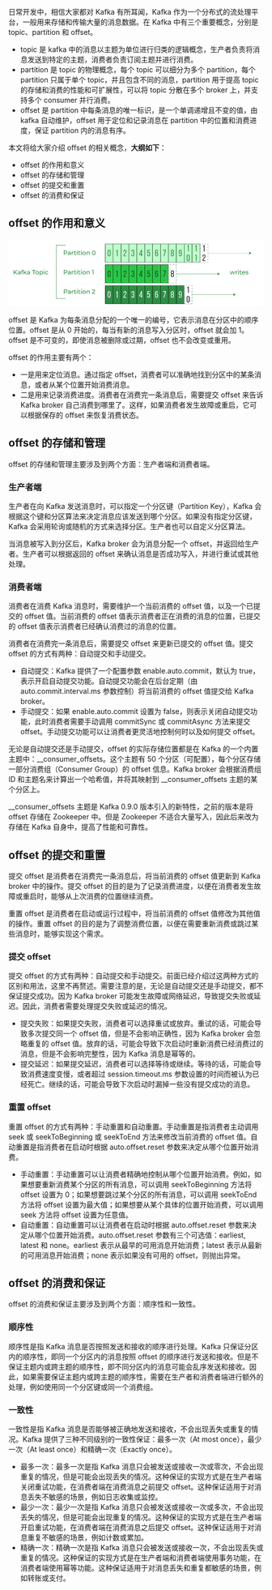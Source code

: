 

日常开发中，相信大家都对 Kafka 有所耳闻，Kafka 作为一个分布式的流处理平台，一般用来存储和传输大量的消息数据。在 Kafka 中有三个重要概念，分别是 topic、partition 和 offset。

- topic 是 kafka 中的消息以主题为单位进行归类的逻辑概念，生产者负责将消息发送到特定的主题，消费者负责订阅主题并进行消费。
- partition 是 topic 的物理概念，每个 topic 可以细分为多个 partition，每个 partition  只属于单个 topic，并且包含不同的消息，partition 用于提高 topic 的存储和消费的性能和可扩展性，可以将 topic  分散在多个 broker 上，并支持多个 consumer 并行消费。
- offset 是 partition 中每条消息的唯一标识，是一个单调递增且不变的值，由 kafka 自动维护，offset 用于定位和记录消息在 partition 中的位置和消费进度，保证 partition 内的消息有序。

本文将给大家介绍 offset 的相关概念，**大纲如下**：

- offset 的作用和意义
- offset 的存储和管理
- offset 的提交和重置
- offset 的消费和保证

## offset 的作用和意义

![](assets/network-asset-9e3553f8-eb6d-4742-9d32-20e98b61725c-20241126164120-r30tgl7.png)

offset 是 Kafka 为每条消息分配的一个唯一的编号，它表示消息在分区中的顺序位置。offset 是从 0 开始的，每当有新的消息写入分区时，offset 就会加 1。offset 是不可变的，即使消息被删除或过期，offset 也不会改变或重用。

offset 的作用主要有两个：

- 一是用来定位消息。通过指定 offset，消费者可以准确地找到分区中的某条消息，或者从某个位置开始消费消息。
- 二是用来记录消费进度。消费者在消费完一条消息后，需要提交 offset 来告诉 Kafka broker 自己消费到哪里了。这样，如果消费者发生故障或重启，它可以根据保存的 offset 来恢复消费状态。

## offset 的存储和管理

offset 的存储和管理主要涉及到两个方面：生产者端和消费者端。

### 生产者端

生产者在向 Kafka 发送消息时，可以指定一个分区键（Partition Key），Kafka 会根据这个键和分区算法来决定消息应该发送到哪个分区。如果没有指定分区键，Kafka 会采用轮询或随机的方式来选择分区。生产者也可以自定义分区算法。

当消息被写入到分区后，Kafka broker 会为消息分配一个 offset，并返回给生产者。生产者可以根据返回的 offset 来确认消息是否成功写入，并进行重试或其他处理。

### 消费者端

消费者在消费 Kafka 消息时，需要维护一个当前消费的 offset 值，以及一个已提交的 offset 值。当前消费的 offset 值表示消费者正在消费的消息的位置，已提交的 offset 值表示消费者已经确认消费过的消息的位置。

消费者在消费完一条消息后，需要提交 offset 来更新已提交的 offset 值。提交 offset 的方式有两种：自动提交和手动提交。

- 自动提交：Kafka 提供了一个配置参数 enable.auto.commit，默认为  true，表示开启自动提交功能。自动提交功能会在后台定期（由 auto.commit.interval.ms 参数控制）将当前消费的  offset 值提交给 Kafka broker。
- 手动提交：如果 enable.auto.commit 设置为 false，则表示关闭自动提交功能，此时消费者需要手动调用  commitSync 或 commitAsync 方法来提交 offset。手动提交功能可以让消费者更灵活地控制何时以及如何提交 offset。

无论是自动提交还是手动提交，offset 的实际存储位置都是在 Kafka  的一个内置主题中：\_\_consumer\_offsets。这个主题有 50 个分区（可配置），每个分区存储一部分消费组（Consumer  Group）的 offset 信息。Kafka broker 会根据消费组 ID 和主题名来计算出一个哈希值，并将其映射到  \_\_consumer\_offsets 主题的某个分区上。

\_\_consumer\_offsets 主题是 Kafka 0.9.0 版本引入的新特性，之前的版本是将 offset 存储在 Zookeeper 中。但是 Zookeeper 不适合大量写入，因此后来改为存储在 Kafka 自身中，提高了性能和可靠性。

## offset 的提交和重置

提交 offset 是消费者在消费完一条消息后，将当前消费的 offset 值更新到 Kafka broker 中的操作。提交 offset 的目的是为了记录消费进度，以便在消费者发生故障或重启时，能够从上次消费的位置继续消费。

重置 offset 是消费者在启动或运行过程中，将当前消费的 offset 值修改为其他值的操作。重置 offset 的目的是为了调整消费位置，以便在需要重新消费或跳过某些消息时，能够实现这个需求。

### 提交 offset

提交 offset  的方式有两种：自动提交和手动提交。前面已经介绍过这两种方式的区别和用法，这里不再赘述。需要注意的是，无论是自动提交还是手动提交，都不保证提交成功。因为 Kafka broker 可能发生故障或网络延迟，导致提交失败或延迟。因此，消费者需要处理提交失败或延迟的情况。

- 提交失败：如果提交失败，消费者可以选择重试或放弃。重试的话，可能会导致多次提交同一个 offset 值，但是不会影响正确性，因为  Kafka broker 会忽略重复的 offset 值。放弃的话，可能会导致下次启动时重新消费已经消费过的消息，但是不会影响完整性，因为  Kafka 消息是幂等的。
- 提交延迟：如果提交延迟，消费者可以选择等待或继续。等待的话，可能会导致消费速度变慢，或者超过 session.timeout.ms 参数设置的时间而被认为已经死亡。继续的话，可能会导致下次启动时漏掉一些没有提交成功的消息。

### 重置 offset

重置 offset 的方式有两种：手动重置和自动重置。手动重置是指消费者主动调用 seek 或 seekToBeginning 或  seekToEnd 方法来修改当前消费的 offset 值。自动重置是指消费者在启动时根据 auto.offset.reset  参数来决定从哪个位置开始消费。

- 手动重置：手动重置可以让消费者精确地控制从哪个位置开始消费。例如，如果想要重新消费某个分区的所有消息，可以调用  seekToBeginning 方法将 offset 设置为 0；如果想要跳过某个分区的所有消息，可以调用 seekToEnd 方法将  offset 设置为最大值；如果想要从某个具体的位置开始消费，可以调用 seek 方法将 offset 设置为任意值。
- 自动重置：自动重置可以让消费者在启动时根据 auto.offset.reset  参数来决定从哪个位置开始消费。auto.offset.reset 参数有三个可选值：earliest, latest 和  none。earliest 表示从最早的可用消息开始消费；latest 表示从最新的可用消息开始消费；none 表示如果没有可用的  offset，则抛出异常。

## offset 的消费和保证

offset 的消费和保证主要涉及到两个方面：顺序性和一致性。

### 顺序性

顺序性是指 Kafka 消息是否按照发送和接收的顺序进行处理。Kafka 只保证分区内的顺序性，即同一个分区内的消息按照 offset  的顺序进行发送和接收。但是不保证主题内或跨主题的顺序性，即不同分区内的消息可能会乱序发送和接收。因此，如果需要保证主题内或跨主题的顺序性，需要在生产者和消费者端进行额外的处理，例如使用同一个分区键或同一个消费组。

### 一致性

一致性是指 Kafka 消息是否能够被正确地发送和接收，不会出现丢失或重复的情况。Kafka 提供了三种不同级别的一致性保证：最多一次（At most once），最少一次（At least once）和精确一次（Exactly once）。

- 最多一次：最多一次是指 Kafka  消息只会被发送或接收一次或零次，不会出现重复的情况，但是可能会出现丢失的情况。这种保证的实现方式是在生产者端关闭重试功能，在消费者端在消费消息之前提交 offset。这种保证适用于对消息丢失不敏感的场景，例如日志收集或监控。
- 最少一次：最少一次是指 Kafka 消息只会被发送或接收一次或多次，不会出现丢失的情况，但是可能会出现重复的情况。这种保证的实现方式是在生产者端开启重试功能，在消费者端在消费消息之后提交 offset。这种保证适用于对消息重复不敏感的场景，例如计数或累加。
- 精确一次：精确一次是指 Kafka 消息只会被发送或接收一次，不会出现丢失或重复的情况。这种保证的实现方式是在生产者端和消费者端使用事务功能，在消费者端使用幂等功能。这种保证适用于对消息丢失和重复都敏感的场景，例如转账或支付。
